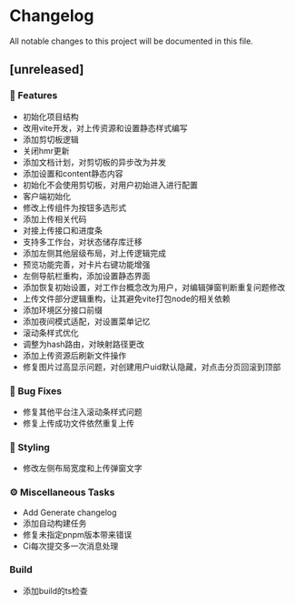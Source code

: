 # Changelog

All notable changes to this project will be documented in this file.

## [unreleased]

### 🚀 Features

- 初始化项目结构
- 改用vite开发，对上传资源和设置静态样式编写
- 添加剪切板逻辑
- 关闭hmr更新
- 添加文档计划，对剪切板的异步改为并发
- 添加设置和content静态内容
- 初始化不会使用剪切板，对用户初始进入进行配置
- 客户端初始化
- 修改上传组件为按钮多选形式
- 添加上传相关代码
- 对接上传接口和进度条
- 支持多工作台，对状态储存库迁移
- 添加左侧其他层级布局，对上传逻辑完成
- 预览功能完善，对卡片右键功能增强
- 左侧导航栏重构，添加设置静态界面
- 添加恢复初始设置，对工作台概念改为用户，对编辑弹窗判断重复问题修改
- 上传文件部分逻辑重构，让其避免vite打包node的相关依赖
- 添加环境区分接口前缀
- 添加夜间模式适配，对设置菜单记忆
- 滚动条样式优化
- 调整为hash路由，对映射路径更改
- 添加上传资源后刷新文件操作
- 修复图片过高显示问题，对创建用户uid默认隐藏，对点击分页回滚到顶部

### 🐛 Bug Fixes

- 修复其他平台注入滚动条样式问题
- 修复上传成功文件依然重复上传

### 🎨 Styling

- 修改左侧布局宽度和上传弹窗文字

### ⚙️ Miscellaneous Tasks

- Add Generate changelog
- 添加自动构建任务
- 修复未指定pnpm版本带来错误
- Ci每次提交多一次消息处理

### Build

- 添加build的ts检查

<!-- generated by git-cliff -->

